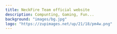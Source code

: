 ```yaml
---
title: NeckFire Team official website
description: Compunting, Gaming, Fun...
background: "images/bg.jpg"
logo: "https://zupimages.net/up/21/18/pm4w.png"
---
```


